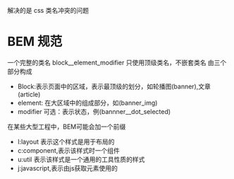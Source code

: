 解决的是 css 类名冲突的问题
# BEM 规范

一个完整的类名 block__element_modifier
只使用顶级类名，不嵌套类名
由三个部分构成

- Block:表示页面中的区域，表示最顶级的划分，如轮播图(banner),文章(article)
- element: 在大区域中的组成部分，如(banner_img)
- modifier 可选：表示状态，例(bannner__dot_selected)

在某些大型工程中，BEM可能会加一个前缀
- l:layout 表示这个样式是用于布局的
- c:component,表示该样式时一个组件
- u:util 表示该样式是一个通用的工具性质的样式
- j:javascript,表示由js获取元素使用的